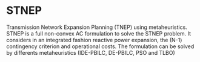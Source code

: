 # STNEP
Transmission Network Expansion Planning (TNEP) using metaheuristics.
STNEP is a full non-convex AC formulation to solve the STNEP problem. It considers in an integrated fashion reactive power expansion, the (N-1) contingency criterion and operational costs. The formulation can be solved by differents metaheuristics (IDE-PBILC, DE-PBILC, PSO and TLBO)

